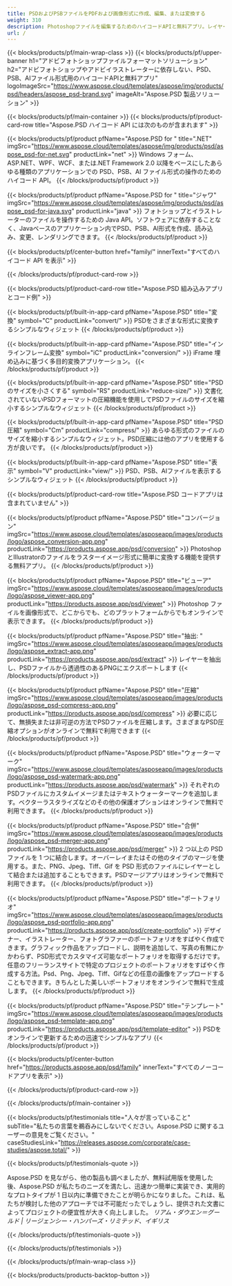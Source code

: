 ```yaml
---
title: PSDおよびPSBファイルをPDFおよび画像形式に作成、編集、または変換する
weight: 310
description: Photoshopファイルを編集するためのハイコードAPIと無料アプリ。レイヤープロパティの更新、ウォーターマークの追加、回転スケール、フリップクロップ、ディザリング、ラスター変換が可能です。
url: /
---
```


{{< blocks/products/pf/main-wrap-class >}}
{{< blocks/products/pf/upper-banner h1="アドビフォトショップファイルフォーマットソリューション" h2="アドビフォトショップやアドビイラストレーターに依存しない、PSD、PSB、AIファイル形式用のハイコードAPIと無料アプリ" logoImageSrc="https://www.aspose.cloud/templates/aspose/img/products/psd/headers/aspose_psd-brand.svg" imageAlt="Aspose.PSD 製品ソリューション" >}}

{{< blocks/products/pf/main-container >}}
{{< blocks/products/pf/product-card-row title="Aspose.PSD ハイコード API には次のものが含まれます" >}}

{{< blocks/products/pf/product pfName="Aspose.PSD for " title=".NET" imgSrc="https://www.aspose.cloud/templates/aspose/img/products/psd/aspose_psd-for-net.svg" productLink="net" >}}
Windows フォーム、ASP.NET、WPF、WCF、または.NET Framework 2.0 以降をベースにしたあらゆる種類のアプリケーションでの PSD、PSB、AI ファイル形式の操作のためのハイコード API。
{{< /blocks/products/pf/product >}}

{{< blocks/products/pf/product pfName="Aspose.PSD for " title="ジャワ" imgSrc="https://www.aspose.cloud/templates/aspose/img/products/psd/aspose_psd-for-java.svg" productLink="java" >}}
フォトショップとイラストレーターのファイルを操作するための Java API。ソフトウェアに依存することなく、Javaベースのアプリケーション内でPSD、PSB、AI形式を作成、読み込み、変更、レンダリングできます。
{{< /blocks/products/pf/product >}}

{{< blocks/products/pf/center-button href="family/" innerText="すべてのハイコード API を表示" >}}

{{< /blocks/products/pf/product-card-row >}}

{{< blocks/products/pf/product-card-row title="Aspose.PSD 組み込みアプリとコード例" >}}

{{< blocks/products/pf/built-in-app-card pfName="Aspose.PSD" title="変換" symbol="C" productLink="convert/" >}}
PSDをさまざまな形式に変換するシンプルなウィジェット
{{< /blocks/products/pf/product >}}

{{< blocks/products/pf/built-in-app-card pfName="Aspose.PSD" title="インラインフレーム変換" symbol="iC" productLink="conversion/" >}}
iFrame 埋め込みに基づく多目的変換アプリケーション。
{{< /blocks/products/pf/product >}}

{{< blocks/products/pf/built-in-app-card pfName="Aspose.PSD" title="PSD のサイズを小さくする" symbol="RS" productLink="reduce-size/" >}}
文書化されていないPSDフォーマットの圧縮機能を使用してPSDファイルのサイズを縮小するシンプルなウィジェット
{{< /blocks/products/pf/product >}}

{{< blocks/products/pf/built-in-app-card pfName="Aspose.PSD" title="PSD 圧縮" symbol="Cm" productLink="compress/" >}}
あらゆる形式のファイルのサイズを縮小するシンプルなウィジェット。PSD圧縮には他のアプリを使用する方が良いです。
{{< /blocks/products/pf/product >}}

{{< blocks/products/pf/built-in-app-card pfName="Aspose.PSD" title="表示" symbol="V" productLink="view/" >}}
PSD、PSB、AIファイルを表示するシンプルなウィジェット
{{< /blocks/products/pf/product >}}
																			   
{{< blocks/products/pf/product-card-row title="Aspose.PSD コードアプリは含まれていません" >}}

{{< blocks/products/pf/product pfName="Aspose.PSD" title="コンバージョン" imgSrc="https://www.aspose.cloud/templates/asposeapp/images/products/logo/aspose_conversion-app.png" productLink="https://products.aspose.app/psd/conversion" >}}
PhotoshopとIllustratorのファイルをラスターイメージ形式に簡単に変換する機能を提供する無料アプリ。
{{< /blocks/products/pf/product >}}

{{< blocks/products/pf/product pfName="Aspose.PSD" title="ビューア" imgSrc="https://www.aspose.cloud/templates/asposeapp/images/products/logo/aspose_viewer-app.png" productLink="https://products.aspose.app/psd/viewer" >}}
Photoshop ファイルを画像形式で、どこからでも、どのプラットフォームからでもオンラインで表示できます。
{{< /blocks/products/pf/product >}}

{{< blocks/products/pf/product pfName="Aspose.PSD" title="抽出: " imgSrc="https://www.aspose.cloud/templates/asposeapp/images/products/logo/aspose_extract-app.png" productLink="https://products.aspose.app/psd/extract" >}}
レイヤーを抽出し、PSDファイルから透過性のあるPNGにエクスポートします
{{< /blocks/products/pf/product >}}

{{< blocks/products/pf/product pfName="Aspose.PSD" title="圧縮" imgSrc="https://www.aspose.cloud/templates/asposeapp/images/products/logo/aspose_psd-compress-app.png" productLink="https://products.aspose.app/psd/compress" >}}
必要に応じて、無損失または非可逆の方法でPSDファイルを圧縮します。さまざまなPSD圧縮オプションがオンラインで無料で利用できます
{{< /blocks/products/pf/product >}}

{{< blocks/products/pf/product pfName="Aspose.PSD" title="ウォーターマーク" imgSrc="https://www.aspose.cloud/templates/asposeapp/images/products/logo/aspose_psd-watermark-app.png" productLink="https://products.aspose.app/psd/watermark" >}}
それぞれのPSDファイルにカスタムイメージまたはテキストウォーターマークを追加します。ベクターラスタライズなどのその他の保護オプションはオンラインで無料で利用できます。
{{< /blocks/products/pf/product >}}

{{< blocks/products/pf/product pfName="Aspose.PSD" title="合併" imgSrc="https://www.aspose.cloud/templates/asposeapp/images/products/logo/aspose_psd-merger-app.png" productLink="https://products.aspose.app/psd/merger" >}}
2 つ以上の PSD ファイルを 1 つに結合します。オーバーレイまたはその他のタイプのマージを使用する。また、PNG、Jpeg、Tiff、Gif を PSD 形式のファイルにレイヤーとして結合または追加することもできます。PSDマージアプリはオンラインで無料で利用できます。
{{< /blocks/products/pf/product >}}

{{< blocks/products/pf/product pfName="Aspose.PSD" title="ポートフォリオ" imgSrc="https://www.aspose.cloud/templates/asposeapp/images/products/logo/aspose_psd-portfolio-app.png" productLink="https://products.aspose.app/psd/create-portfolio" >}}
デザイナー、イラストレーター、フォトグラファーのポートフォリオをすばやく作成できます。グラフィック作品をアップロードし、説明を追加して、写真の有無にかかわらず、PSD形式でカスタマイズ可能なポートフォリオを取得するだけです。任意のフリーランスサイトで特定のプロジェクトのポートフォリオをすばやく作成する方法。Psd、Png、Jpeg、Tiff、Gifなどの任意の画像をアップロードすることもできます。きちんとした美しいポートフォリオをオンラインで無料で生成します。
{{< /blocks/products/pf/product >}}

{{< blocks/products/pf/product pfName="Aspose.PSD" title="テンプレート" imgSrc="https://www.aspose.cloud/templates/asposeapp/images/products/logo/aspose_psd-template-app.png" productLink="https://products.aspose.app/psd/template-editor" >}}
PSDをオンラインで更新するための迅速でシンプルなアプリ
{{< /blocks/products/pf/product >}}

{{< blocks/products/pf/center-button href="https://products.aspose.app/psd/family" innerText="すべてのノーコードアプリを表示" >}}

{{< /blocks/products/pf/product-card-row >}}

{{< /blocks/products/pf/main-container >}}

{{< blocks/products/pf/testimonials title="人々が言っていること" subTitle="私たちの言葉を鵜呑みにしないでください。Aspose.PSD に関するユーザーの意見をご覧ください。" caseStudiesLink="https://releases.aspose.com/corporate/case-studies/aspose.total/" >}}

{{< blocks/products/pf/testimonials-quote >}}
<p class="first">
 Aspose.PSD を見ながら、他の製品も調べましたが、無料試用版を使用した後、Aspose.PSD が私たちのニーズを満たし、迅速かつ簡単に実装でき、実用的なプロトタイプが 1 日以内に準備できたことが明らかになりました。これは、私たちが検討した他のアプローチでは不可能だったでしょうし、提供された文書によってプロジェクトの便宜性が大きく向上しました。
 <em>
  リアム・ダウエン＝グールド | リージェンシー・ハンパーズ・リミテッド、イギリス
 </em>
</p>

{{< /blocks/products/pf/testimonials-quote >}}

{{< /blocks/products/pf/testimonials >}}

{{< /blocks/products/pf/main-wrap-class >}}

{{< blocks/products/products-backtop-button >}}
